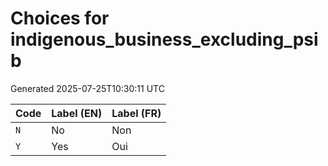 # Choices for indigenous_business_excluding_psib

Generated 2025-07-25T10:30:11 UTC

| Code | Label (EN) | Label (FR) |
|------|------------|------------|
| `N` | No | Non |
| `Y` | Yes | Oui |
